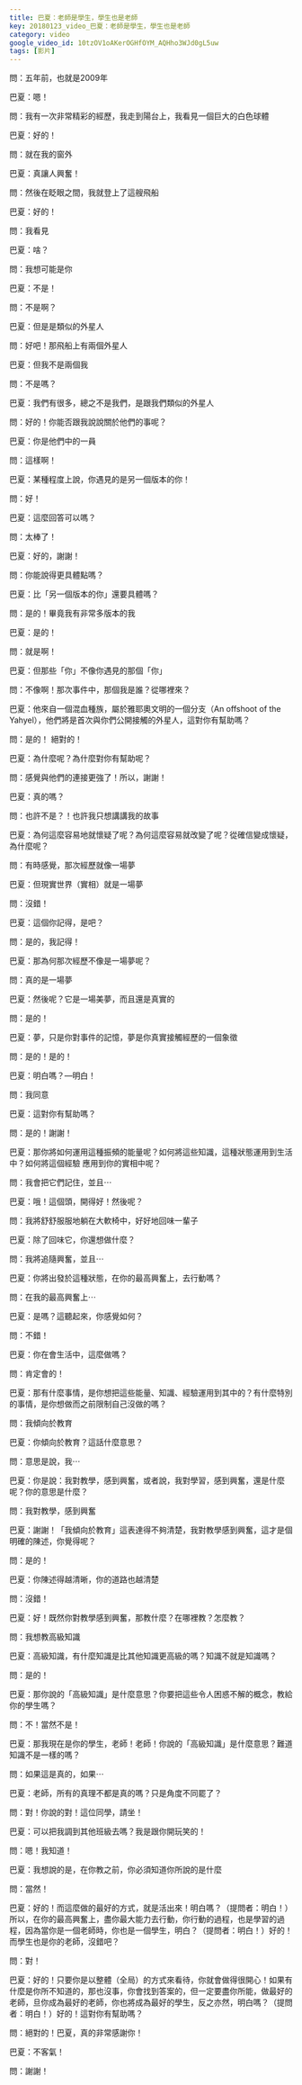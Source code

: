 ```yaml
---
title: 巴夏：老師是學生，學生也是老師
key: 20180123_video_巴夏：老師是學生，學生也是老師
category: video
google_video_id: 10tzOV1oAKerOGHfOYM_AQHho3WJd0gL5uw
tags: [影片]
---
```


問：五年前，也就是2009年

巴夏：嗯！

問：我有一次非常精彩的經歷，我走到陽台上，我看見一個巨大的白色球體

巴夏：好的！

問：就在我的窗外

巴夏：真讓人興奮！

問：然後在眨眼之間，我就登上了這艘飛船

巴夏：好的！

問：我看見

巴夏：啥？

問：我想可能是你

巴夏：不是！

問：不是啊？

巴夏：但是是類似的外星人

問：好吧！那飛船上有兩個外星人

巴夏：但我不是兩個我

問：不是嗎？

巴夏：我們有很多，總之不是我們，是跟我們類似的外星人

問：好的！你能否跟我說說關於他們的事呢？

巴夏：你是他們中的一員

問：這樣啊！

巴夏：某種程度上說，你遇見的是另一個版本的你！

問：好！

巴夏：這麼回答可以嗎？

問：太棒了！

巴夏：好的，謝謝！

問：你能說得更具體點嗎？

巴夏：比「另一個版本的你」還要具體嗎？

問：是的！畢竟我有非常多版本的我

巴夏：是的！

問：就是啊！

巴夏：但那些「你」不像你遇見的那個「你」

問：不像啊！那次事件中，那個我是誰？從哪裡來？

巴夏：他來自一個混血種族，屬於雅耶奧文明的一個分支（An offshoot of the Yahyel），他們將是首次與你們公開接觸的外星人，這對你有幫助嗎？

問：是的！ 絕對的！

巴夏：為什麼呢？為什麼對你有幫助呢？

問：感覺與他們的連接更強了！所以，謝謝！

巴夏：真的嗎？

問：也許不是？！也許我只想講講我的故事

巴夏：為何這麼容易地就懷疑了呢？為何這麼容易就改變了呢？從確信變成懷疑，為什麼呢？

問：有時感覺，那次經歷就像一場夢

巴夏：但現實世界（實相）就是一場夢

問：沒錯！

巴夏：這個你記得，是吧？

問：是的，我記得！

巴夏：那為何那次經歷不像是一場夢呢？

問：真的是一場夢

巴夏：然後呢？它是一場美夢，而且還是真實的

問：是的！

巴夏：夢，只是你對事件的記憶，夢是你真實接觸經歷的一個象徵

問：是的！是的！

巴夏：明白嗎？—明白！

問：我同意

巴夏：這對你有幫助嗎？

問：是的！謝謝！

巴夏：那你將如何運用這種振頻的能量呢？如何將這些知識，這種狀態運用到生活中？如何將這個經驗 應用到你的實相中呢？

問：我會把它們記住，並且⋯

巴夏：哦！這個頭，開得好！然後呢？

問：我將舒舒服服地躺在大軟椅中，好好地回味一輩子

巴夏：除了回味它，你還想做什麼？

問：我將追隨興奮，並且⋯

巴夏：你將出發於這種狀態，在你的最高興奮上，去行動嗎？

問：在我的最高興奮上⋯

巴夏：是嗎？這聽起來，你感覺如何？

問：不錯！

巴夏：你在會生活中，這麼做嗎？

問：肯定會的！

巴夏：那有什麼事情，是你想把這些能量、知識、經驗運用到其中的？有什麼特別的事情，是你想做而之前限制自己沒做的嗎？

問：我傾向於教育

巴夏：你傾向於教育？這話什麼意思？

問：意思是說，我⋯

巴夏：你是說：我對教學，感到興奮，或者說，我對學習，感到興奮，還是什麼呢？你的意思是什麼？

問：我對教學，感到興奮

巴夏：謝謝！「我傾向於教育」這表達得不夠清楚，我對教學感到興奮，這才是個明確的陳述，你覺得呢？

問：是的！

巴夏：你陳述得越清晰，你的道路也越清楚

問：沒錯！

巴夏：好！既然你對教學感到興奮，那教什麼？在哪裡教？怎麼教？

問：我想教高級知識

巴夏：高級知識，有什麼知識是比其他知識更高級的嗎？知識不就是知識嗎？

問：是的！

巴夏：那你說的「高級知識」是什麼意思？你要把這些令人困惑不解的概念，教給你的學生嗎？

問：不！當然不是！

巴夏：那我現在是你的學生，老師！老師！你說的「高級知識」是什麼意思？難道知識不是一樣的嗎？

問：如果這是真的，如果⋯

巴夏：老師，所有的真理不都是真的嗎？只是角度不同罷了？

問：對！你說的對！這位同學，請坐！

巴夏：可以把我調到其他班級去嗎？我是跟你開玩笑的！

問：嗯！我知道！

巴夏：我想說的是，在你教之前，你必須知道你所說的是什麼

問：當然！

巴夏：好的！而這麼做的最好的方式，就是活出來！明白嗎？（提問者：明白！）所以，在你的最高興奮上，盡你最大能力去行動，你行動的過程，也是學習的過程，因為當你是一個老師時，你也是一個學生，明白？（提問者：明白！）好的！而學生也是你的老師，沒錯吧？

問：對！

巴夏：好的！只要你是以整體（全局）的方式來看待，你就會做得很開心！如果有什麼是你所不知道的，那也沒事，你會找到答案的，但一定要盡你所能，做最好的老師，旦你成為最好的老師，你也將成為最好的學生，反之亦然，明白嗎？（提問者：明白！）好的！這對你有幫助嗎？

問：絕對的！巴夏，真的非常感謝你！

巴夏：不客氣！

問：謝謝！
